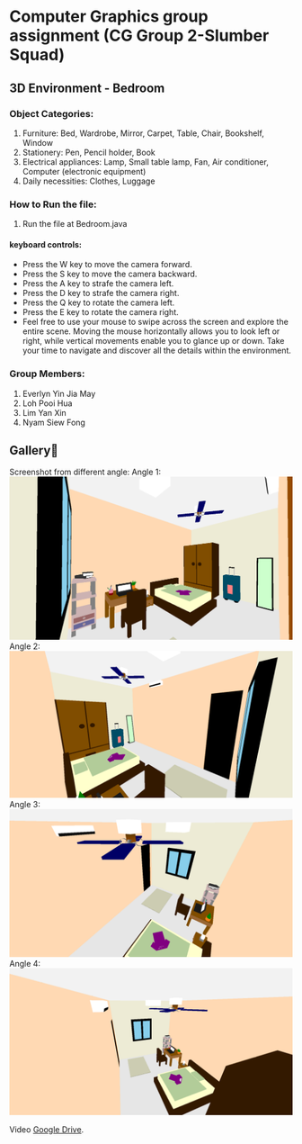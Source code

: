 # Computer Graphics group assignment (CG Group 2-Slumber Squad) 
## 3D Environment - Bedroom
### Object Categories:
  1. Furniture: Bed, Wardrobe, Mirror, Carpet, Table, Chair, Bookshelf, Window 
  2. Stationery: Pen, Pencil holder, Book
  3. Electrical appliances: Lamp, Small table lamp, Fan, Air conditioner, Computer (electronic equipment)
  4. Daily necessities: Clothes, Luggage

### How to Run the file:
  1. Run the file at Bedroom.java
#### keyboard controls:  
- Press the W key to move the camera forward.
- Press the S key to move the camera backward.
- Press the A key to strafe the camera left.
- Press the D key to strafe the camera right.
- Press the Q key to rotate the camera left.
- Press the E key to rotate the camera right.
- Feel free to use your mouse to swipe across the screen and explore the entire scene. Moving the mouse horizontally allows you to look left or right, while vertical movements enable you to glance up or down. Take your time to navigate and discover all the details within the environment.

### Group Members:
  1. Everlyn Yin Jia May
  2. Loh Pooi Hua
  3. Lim Yan Xin
  4. Nyam Siew Fong
   
## Gallery🎨
Screenshot from different angle:
Angle 1:
![Angle_1](/Screenshot/Screenshot_1.png)
Angle 2:
![Angle_1](/Screenshot/Screenshot_2.png)
Angle 3:
![Angle_1](/Screenshot/Screenshot_3.png)
Angle 4:
![Angle_1](/Screenshot/Screenshot_4.png)

Video
[Google Drive](https://drive.google.com/file/d/1Ino_q_hm7qFtJAV9LQfSDqdwLWGigXc0/view?usp=sharing/).
